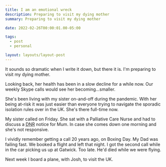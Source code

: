 ```yaml
---
title: I am an emotional wreck
description: Preparing to visit my dying mother
summary: Preparing to visit my dying mother

date: 2022-02-26T00:00:01.00-05:00

tags:
  - post
  - personal

layout: layouts/layout-post
---
```

It sounds so dramatic when I write it down, but there it is. I'm preparing to visit my dying mother.

Looking back, her health has been in a slow decline for a while now.  Our weekly Skype calls would see her becoming...smaller.

She's been living with my sister on-and-off during the pandemic. With her being at-risk it was just easier than everyone trying to navigate the sporadic isolation rules over in the UK. She's there full-time now.

My sister called on Friday. She sat with a Palliative Care Nurse and had to discuss a <abbr title="Do Not Resuscitate">DNR</abbr> notice for Mum. In case she comes down one morning and she's not responsive.

I vividly remember getting a call 20 years ago, on Boxing Day. My Dad was failing fast. We booked a flight and left that night. I got the second call while in the car picking us up at Gatwick. Too late. He'd died while we were flying.

Next week I board a plane, with Josh, to visit the UK.